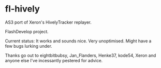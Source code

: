 fl-hively
=========

AS3 port of Xeron's HivelyTracker replayer.

FlashDevelop project.

Current status: It works and sounds nice. Very unoptimised. Might have a few bugs lurking under.

Thanks go out to eightbitbubsy, Jan_Flanders, Henke37, kode54, Xeron and anyone else I've incessantly pestered for advice.
